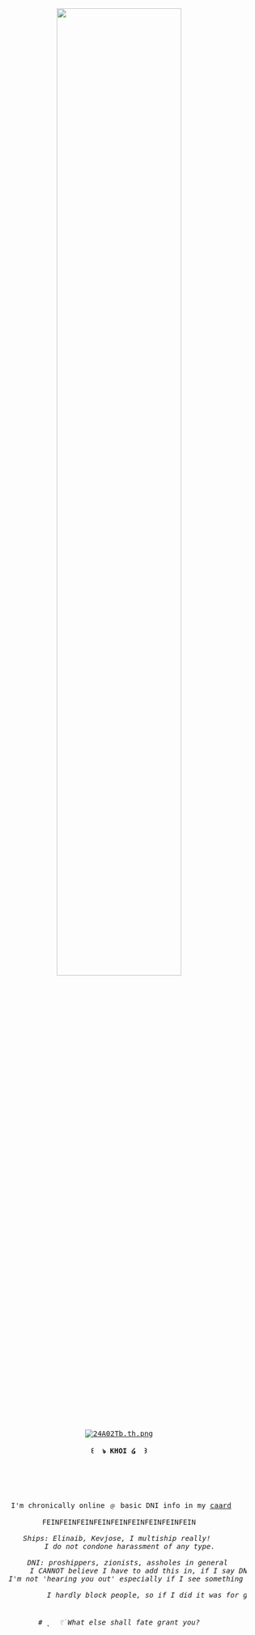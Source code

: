 <div align="center">

<img src= "[(https://64.media.tumblr.com/2301b1a65f042dc54e7acb5b8b61077a/a7c10038a1e9f850-fb/s1280x1920/b45ba34ffa6981d500342dc84e853cec1167ba2e.pnj)]" width="70%" align="center" />

<br><br>
<pre>

<a href="https://freeimage.host/i/24A02Tb"><img src="https://iili.io/24A02Tb.th.png" alt="24A02Tb.th.png" border="0"></a>
	
<header><b> ꒰  ঌ KHOI ໒  ꒱ </b></header>
	
 I'm chronically online ﹫ basic DNI info in my <a href="https://khoiphoskarrd.carrd.co">caard</a>

FEINFEINFEINFEINFEINFEINFEINFEINFEIN

<I> Ships: Elinaib, Kevjose, I multiship really!  </I>
	<I> I do not condone harassment of any type.
		
	<I> DNI: proshippers, zionists, assholes in general </I>
		<I> I CANNOT believe I have to add this in, if I say DNI of a ship, please leave me alone, 
	I'm not 'hearing you out' especially if I see something like Alvaluca or Orphlice. I get uncomfortable. 

			<I> I hardly block people, so if I did it was for good reason.  </I>
	        
	    
# ˛  𓏲࣪ What else shall fate grant you?
</pre>
<br><br>
<br><br><be>
    
</body>
</html>
